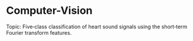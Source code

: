 # Computer-Vision
 Topic: Five‐class classification of heart sound signals using the short‐term Fourier transform features.
